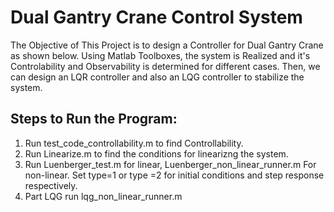 # Dual Gantry Crane Control System

The Objective of This Project is to design a Controller for Dual Gantry Crane as shown below. Using Matlab Toolboxes, the system is Realized and it's Controlability and Observability  is determined for different cases. Then, we can design an LQR controller and also an LQG controller to stabilize the system.

## Steps to Run the Program:
1. Run test_code_controllability.m to find Controllability.
2. Run Linearize.m to find the conditions for linearizng the system.
3. Run Luenberger_test.m for linear, Luenberger_non_linear_runner.m 
   For non-linear. 
   Set type=1 or type =2 for initial conditions and step response respectively.
4. Part LQG run lqg_non_linear_runner.m
